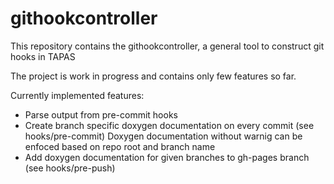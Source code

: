 # githookcontroller
This repository contains the githookcontroller, a general tool to construct git hooks in TAPAS

The project is work in progress and contains only few features so far.

Currently implemented features:
+ Parse output from pre-commit hooks
+ Create branch specific doxygen documentation on every commit (see hooks/pre-commit)
  Doxygen documentation without warnig can be enfoced based on repo root and branch name
+ Add doxygen documentation for given branches to gh-pages branch (see hooks/pre-push)
